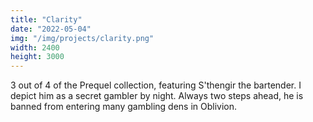 ```yaml
---
title: "Clarity"
date: "2022-05-04"
img: "/img/projects/clarity.png"
width: 2400
height: 3000
---
```


3 out of 4 of the Prequel collection, featuring S'thengir the bartender. I depict him as a secret gambler by night. Always two steps ahead, he is banned from entering many gambling dens in Oblivion.
